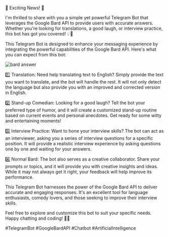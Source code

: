 🚀 Exciting News! 🚀

I'm thrilled to share with you a simple yet powerful Telegram Bot that leverages the Google Bard API to provide users with accurate answers. Whether you're looking for translations, a good laugh, or interview practice, this bot has got you covered! 💡💬

This Telegram Bot is designed to enhance your messaging experience by integrating the powerful capabilities of the Google Bard API. Here's what you can expect from this bot:

![bard answer](https://github.com/jasontan89/telegram_bot_bard/assets/97240904/04a54ea7-2385-465e-9078-7447a5d7cf31)


1️⃣ Translation: Need help translating text to English? Simply provide the text you want to translate, and the bot will handle the rest. It will not only detect the language but also provide you with an improved and corrected version in English.

2️⃣ Stand-up Comedian: Looking for a good laugh? Tell the bot your preferred type of humor, and it will create a customized stand-up routine based on current events and personal anecdotes. Get ready for some witty and entertaining moments!

3️⃣ Interview Practice: Want to hone your interview skills? The bot can act as an interviewer, asking you a series of interview questions for a specific position. It will provide a realistic interview experience by asking questions one by one and waiting for your answers.

4️⃣ Normal Bard: The bot also serves as a creative collaborator. Share your prompts or topics, and it will provide you with creative insights and ideas. While it may not always get it right, your feedback will help improve its performance.

This Telegram Bot harnesses the power of the Google Bard API to deliver accurate and engaging responses. It's an excellent tool for language enthusiasts, comedy lovers, and those seeking to improve their interview skills.

Feel free to explore and customize this bot to suit your specific needs. Happy chatting and coding! 🚀💬

#TelegramBot #GoogleBardAPI #Chatbot #ArtificialIntelligence
